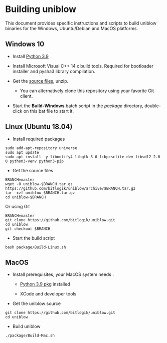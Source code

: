 
# Building uniblow

This document provides specific instructions and scripts to build uniblow binaries for the Windows, Ubuntu/Debian and MacOS platforms.

## Windows 10

* Install [Python 3.9](https://www.python.org/ftp/python/3.9.13/python-3.9.13-amd64.exe)

* Install Microsoft Visual C++ 14.x build tools. Required for bootloader installer and pysha3 library compilation.

* Get the [source files](https://github.com/bitlogik/uniblow/archive/refs/heads/master.zip), unzip.
    * You can alternatively clone this repository using your favorite Git client.

* Start the **Build-Windows** batch script in the *package* directory, double-click on this bat file to start it.


## Linux (Ubuntu 18.04)

* Install required packages
```
sudo add-apt-repository universe
sudo apt update
sudo apt install -y libnotify4 libgtk-3-0 libpcsclite-dev libsdl2-2.0-0 python3-venv python3-pip
```

* Get the source files
```
BRANCH=master
wget -O uniblow-$BRANCH.tar.gz https://github.com/bitlogik/uniblow/archive/$BRANCH.tar.gz
tar -xzf uniblow-$BRANCH.tar.gz
cd uniblow-$BRANCH
```

Or using Git

```
BRANCH=master
git clone https://github.com/bitlogik/uniblow.git
cd uniblow
git checkout $BRANCH
```


* Start the build script
```
bash package/Build-Linux.sh
```

## MacOS

* Install prerequisites, your MacOS system needs :

    -   [Python 3.9
    pkg](https://www.python.org/ftp/python/3.9.9/python-3.9.9-macos11.pkg)
    installed

    -   XCode and developer tools

* Get the uniblow source
```
git clone https://github.com/bitlogik/uniblow.git
cd uniblow
```

* Build uniblow
```
./package/Build-Mac.sh
```
